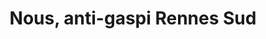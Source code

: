 ---
title: "Nous, anti-gaspi Rennes Sud"
url: /chateaugiron/nous-anti-gaspi-rennes-sud/
shop: Lebensmittel
---